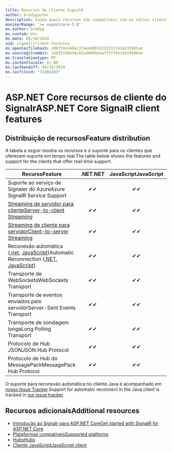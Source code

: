 ```yaml
---
title: Recursos de cliente SignalR
author: bradygaster
description: Saiba quais recursos são compatíveis com os vários clientes do Signalr ASP.NET Core.
monikerRange: '>= aspnetcore-3.0'
ms.author: bradyg
ms.custom: mvc
ms.date: 09/18/2019
uid: signalr/client-features
ms.openlocfilehash: 2d6759a5484c37aee6db3d22b3127414231605ae
ms.sourcegitcommit: 14b25156e34c82ed0495b4aff5776ac5b1950b5e
ms.translationtype: MT
ms.contentlocale: pt-BR
ms.lasthandoff: 09/26/2019
ms.locfileid: "71301183"
---
```

# <a name="aspnet-core-signalr-client-features"></a><span data-ttu-id="be22a-103">ASP.NET Core recursos de cliente do Signalr</span><span class="sxs-lookup"><span data-stu-id="be22a-103">ASP.NET Core SignalR client features</span></span>

## <a name="feature-distribution"></a><span data-ttu-id="be22a-104">Distribuição de recursos</span><span class="sxs-lookup"><span data-stu-id="be22a-104">Feature distribution</span></span>

<span data-ttu-id="be22a-105">A tabela a seguir mostra os recursos e o suporte para os clientes que oferecem suporte em tempo real.</span><span class="sxs-lookup"><span data-stu-id="be22a-105">The table below shows the features and support for the clients that offer real-time support.</span></span>

| <span data-ttu-id="be22a-106">Recurso</span><span class="sxs-lookup"><span data-stu-id="be22a-106">Feature</span></span> | <span data-ttu-id="be22a-107">.NET</span><span class="sxs-lookup"><span data-stu-id="be22a-107">.NET</span></span> | <span data-ttu-id="be22a-108">JavaScript</span><span class="sxs-lookup"><span data-stu-id="be22a-108">JavaScript</span></span> | <span data-ttu-id="be22a-109">Java</span><span class="sxs-lookup"><span data-stu-id="be22a-109">Java</span></span> |
| ---- | :-: | :-: | :-: |
| <span data-ttu-id="be22a-110">Suporte ao serviço de Signaler do Azure</span><span class="sxs-lookup"><span data-stu-id="be22a-110">Azure SignalR Service Support</span></span> |<span data-ttu-id="be22a-111">✔</span><span class="sxs-lookup"><span data-stu-id="be22a-111">✔</span></span>|<span data-ttu-id="be22a-112">✔</span><span class="sxs-lookup"><span data-stu-id="be22a-112">✔</span></span>|<span data-ttu-id="be22a-113">✔</span><span class="sxs-lookup"><span data-stu-id="be22a-113">✔</span></span>|
| [<span data-ttu-id="be22a-114">Streaming de servidor para cliente</span><span class="sxs-lookup"><span data-stu-id="be22a-114">Server-to-client Streaming</span></span>](xref:signalr/streaming)          |<span data-ttu-id="be22a-115">✔</span><span class="sxs-lookup"><span data-stu-id="be22a-115">✔</span></span>|<span data-ttu-id="be22a-116">✔</span><span class="sxs-lookup"><span data-stu-id="be22a-116">✔</span></span>|<span data-ttu-id="be22a-117">✔</span><span class="sxs-lookup"><span data-stu-id="be22a-117">✔</span></span>|
| [<span data-ttu-id="be22a-118">Streaming de cliente para servidor</span><span class="sxs-lookup"><span data-stu-id="be22a-118">Client-to-server Streaming</span></span>](xref:signalr/streaming)          |<span data-ttu-id="be22a-119">✔</span><span class="sxs-lookup"><span data-stu-id="be22a-119">✔</span></span>|<span data-ttu-id="be22a-120">✔</span><span class="sxs-lookup"><span data-stu-id="be22a-120">✔</span></span>|<span data-ttu-id="be22a-121">✔</span><span class="sxs-lookup"><span data-stu-id="be22a-121">✔</span></span>|
| <span data-ttu-id="be22a-122">Reconexão automática ([.net](/aspnet/core/signalr/dotnet-client?view=aspnetcore-3.0&tabs=visual-studio#handle-lost-connection), [JavaScript](/aspnet/core/signalr/javascript-client?view=aspnetcore-3.0#reconnect-clients))</span><span class="sxs-lookup"><span data-stu-id="be22a-122">Automatic Reconnection ([.NET](/aspnet/core/signalr/dotnet-client?view=aspnetcore-3.0&tabs=visual-studio#handle-lost-connection), [JavaScript](/aspnet/core/signalr/javascript-client?view=aspnetcore-3.0#reconnect-clients))</span></span>          |<span data-ttu-id="be22a-123">✔</span><span class="sxs-lookup"><span data-stu-id="be22a-123">✔</span></span>|<span data-ttu-id="be22a-124">✔</span><span class="sxs-lookup"><span data-stu-id="be22a-124">✔</span></span>| |
| <span data-ttu-id="be22a-125">Transporte de WebSockets</span><span class="sxs-lookup"><span data-stu-id="be22a-125">WebSockets Transport</span></span> |<span data-ttu-id="be22a-126">✔</span><span class="sxs-lookup"><span data-stu-id="be22a-126">✔</span></span>|<span data-ttu-id="be22a-127">✔</span><span class="sxs-lookup"><span data-stu-id="be22a-127">✔</span></span>|<span data-ttu-id="be22a-128">✔</span><span class="sxs-lookup"><span data-stu-id="be22a-128">✔</span></span>|
| <span data-ttu-id="be22a-129">Transporte de eventos enviados pelo servidor</span><span class="sxs-lookup"><span data-stu-id="be22a-129">Server-Sent Events Transport</span></span> |<span data-ttu-id="be22a-130">✔</span><span class="sxs-lookup"><span data-stu-id="be22a-130">✔</span></span>|<span data-ttu-id="be22a-131">✔</span><span class="sxs-lookup"><span data-stu-id="be22a-131">✔</span></span>| |
| <span data-ttu-id="be22a-132">Transporte de sondagem longa</span><span class="sxs-lookup"><span data-stu-id="be22a-132">Long Polling Transport</span></span> |<span data-ttu-id="be22a-133">✔</span><span class="sxs-lookup"><span data-stu-id="be22a-133">✔</span></span>|<span data-ttu-id="be22a-134">✔</span><span class="sxs-lookup"><span data-stu-id="be22a-134">✔</span></span>|<span data-ttu-id="be22a-135">✔</span><span class="sxs-lookup"><span data-stu-id="be22a-135">✔</span></span>|
| <span data-ttu-id="be22a-136">Protocolo de Hub JSON</span><span class="sxs-lookup"><span data-stu-id="be22a-136">JSON Hub Protocol</span></span> |<span data-ttu-id="be22a-137">✔</span><span class="sxs-lookup"><span data-stu-id="be22a-137">✔</span></span>|<span data-ttu-id="be22a-138">✔</span><span class="sxs-lookup"><span data-stu-id="be22a-138">✔</span></span>|<span data-ttu-id="be22a-139">✔</span><span class="sxs-lookup"><span data-stu-id="be22a-139">✔</span></span>|
| <span data-ttu-id="be22a-140">Protocolo de Hub do MessagePack</span><span class="sxs-lookup"><span data-stu-id="be22a-140">MessagePack Hub Protocol</span></span> |<span data-ttu-id="be22a-141">✔</span><span class="sxs-lookup"><span data-stu-id="be22a-141">✔</span></span>|<span data-ttu-id="be22a-142">✔</span><span class="sxs-lookup"><span data-stu-id="be22a-142">✔</span></span>| |

<span data-ttu-id="be22a-143">O suporte para reconexão automática no cliente Java é acompanhado em [nosso Issue Tracker](https://github.com/aspnet/AspNetCore/issues/8711).</span><span class="sxs-lookup"><span data-stu-id="be22a-143">Support for automatic reconnect in the Java client is tracked in [our issue tracker](https://github.com/aspnet/AspNetCore/issues/8711).</span></span>

## <a name="additional-resources"></a><span data-ttu-id="be22a-144">Recursos adicionais</span><span class="sxs-lookup"><span data-stu-id="be22a-144">Additional resources</span></span>

* [<span data-ttu-id="be22a-145">Introdução ao Signalr para ASP.NET Core</span><span class="sxs-lookup"><span data-stu-id="be22a-145">Get started with SignalR for ASP.NET Core</span></span>](xref:tutorials/signalr)
* [<span data-ttu-id="be22a-146">Plataformas compatíveis</span><span class="sxs-lookup"><span data-stu-id="be22a-146">Supported platforms</span></span>](xref:signalr/supported-platforms)
* [<span data-ttu-id="be22a-147">Hubs</span><span class="sxs-lookup"><span data-stu-id="be22a-147">Hubs</span></span>](xref:signalr/hubs)
* [<span data-ttu-id="be22a-148">Cliente JavaScript</span><span class="sxs-lookup"><span data-stu-id="be22a-148">JavaScript client</span></span>](xref:signalr/javascript-client)
